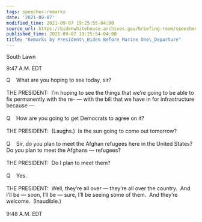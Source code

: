 ```yaml
---
tags: speeches-remarks
date: '2021-09-07'
modified_time: 2021-09-07 19:25:55-04:00
source_url: https://bidenwhitehouse.archives.gov/briefing-room/speeches-remarks/2021/09/07/remarks-by-president-biden-before-marine-one-departure-7/
published_time: 2021-09-07 19:25:54-04:00
title: "Remarks by President\_Biden Before Marine One\_Departure"
---
```

 
South Lawn

9:47 A.M. EDT

Q    What are you hoping to see today, sir?  
   
THE PRESIDENT:  I’m hoping to see the things that we’re going to be able
to fix permanently with the re- — with the bill that we have in for
infrastructure because —  
   
Q    How are you going to get Democrats to agree on it?  
   
THE PRESIDENT:  (Laughs.)  Is the sun going to come out tomorrow?     
   
Q    Sir, do you plan to meet the Afghan refugees here in the United
States?  Do you plan to meet the Afghans — refugees?  
   
THE PRESIDENT:  Do I plan to meet them?  
   
Q    Yes.  
   
THE PRESIDENT:  Well, they’re all over — they’re all over the country. 
And I’ll be — soon, I’ll be — sure, I’ll be seeing some of them.  And
they’re welcome.  (Inaudible.)   
   
9:48 A.M. EDT
